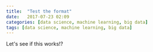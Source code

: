 ```yaml
---
title:  "Test the format"
date:   2017-07-23 02:09
categories: [data science, machine learning, big data]
tags: [data science, machine learning, big data]
---
```



Let's see if this works!?
